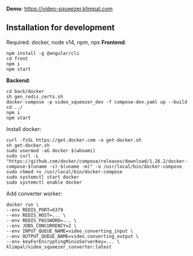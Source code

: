
**Demo**: https://video-squeezer.klimpal.com

## Installation for development
Required: docker, node v14, npm, npx
**Frontend**:
```
npm install -g @angular/cli
cd front
npm i
npm start
```
**Backend**:
```
cd back/docker
sh gen_redis_certs.sh
docker-compose -p video_squeezer_dev -f compose-dev.yaml up --build
cd ../
npm i
npm start
```


Install docker: 
```
curl -fsSL https://get.docker.com -o get-docker.sh
sh get-docker.sh
sudo usermod -aG docker $(whoami)
sudo curl -L "https://github.com/docker/compose/releases/download/1.26.2/docker-compose-$(uname -s)-$(uname -m)" -o /usr/local/bin/docker-compose
sudo chmod +x /usr/local/bin/docker-compose
sudo systemctl start docker
sudo systemctl enable docker
```

Add converter worker: 
```
docker run \
--env REDIS_PORT=6379
--env REDIS_HOST=... \
--env REDIS_PASSWORD=... \
--env JOBS_CONCURRENCY=2 \
--env INPUT_QUEUE_NAME=video_converting_input \
--env OUTPUT_QUEUE_NAME=video_converting_output \
--env keyForEncryptingMinioServerKey=... \
klimpal/video_squeezer_converter:latest
```

